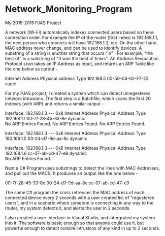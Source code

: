 # Network_Monitoring_Program
My 2015-2016 PJAS Project

A network (WI-FI) automatically indexes connected users based on there connection order. For example the IP of the router (first index) is 192.168.1.1, the next person who connects will have 192.168.1.2, etc. On the other hand, MAC address never change, and can be used to identify devices. A substring of a string is another string that occurs "in" . For example, "the best of" is a substring of "It was the best of times". An Address Resoulution Protocol scan takes an IP Address as input, and returns an ARP Table like the one 
below as output -

Internet Address	Physical address	Type
   192.168.5	    00-50-04-62-F7-23	static

For my PJAS project, I created a system which can detect unregestered network intrusions. 
The first step is a Batchfile, which scans the first 20 indexes (with ARP) and returns a similar output -

Interface: 192.168.1.3 --- 0x8
  Internet Address      Physical Address      Type
  192.168.1.1           00-7f-28-45-33-8e     dynamic   
No ARP Entries Found.
No ARP Entries Found.
No ARP Entries Found.

Interface: 192.168.1.3 --- 0x8
  Internet Address      Physical Address      Type
  192.168.1.5           00-24-d7-9d-aa-8c     dynamic   

Interface: 192.168.1.3 --- 0x8
  Internet Address      Physical Address      Type
  192.168.1.6           cc-07-ab-cd-47-e9     dynamic   
No ARP Entries Found.

Next a C# Program uses substrings to detect the lines with MAC Addresses, and pull out the MACS.
It produces an output like the one below -

00-7f-28-45-33-8e
00-24-d7-9d-aa-8c
cc-07-ab-cd-47-e9

The same C# program the cross refrences the MAC address of each connected device every 2 seconds with a user created list of 
"regestered users", and in a scenerio where someone is connecting in any way to the router, my system detects it, and alerts the 
user in 2 seconds.

I also created a user interface in Visual Studio, and intergrated my system into it. The software is basic enough so that anyone
could use it, but powerful enough to detect outside intrusions of any kind in up to 2 seconds.
